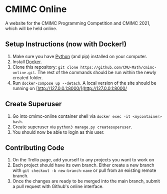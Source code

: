 # CMIMC Online
A website for the CMIMC Programming Competition and CMIMC 2021, which will be held online.

## Setup Instructions (now with Docker!)
1. Make sure you have [Python](https://www.python.org/downloads/) (and pip) installed on your computer.
2. Install [Docker](https://docs.docker.com/get-docker/).
3. Clone this repository: `git clone https://github.com/CMU-Math/cmimc-online.git`. The rest of the commands should be run within the newly created folder.
4. Run `docker-compose up --detach`. A local version of the site should be running on [http://127.0.0.1:8000/](http://127.0.0.1:8000/

## Create Superuser
1. Go into cmimc-online container shell via `docker exec -it <mycontainer> bash`. 
2. Create superuser via `python3 manage.py createsuperuser`.
3. You should now be able to login as this user. 

## Contributing Code
1. On the Trello page, add yourself to any projects you want to work on
2. Each project should have its own branch. Either create a new branch with `git checkout -b new-branch-name` or pull from an existing remote branch.
3. Once the changes are ready to be merged into the main branch, submit a pull request with Github's online interface.
